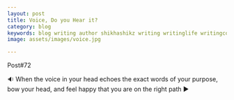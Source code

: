 ```yaml
---
layout: post
title: Voice, Do you Hear it?
category: blog
keywords: blog writing author shikhashikz writing writinglife writingcommunity dailyblogpost dailyblogpostchallenge life experiences 
image: assets/images/voice.jpg

---
```


Post#72

🔉 When the voice in your head echoes the exact words of your purpose, bow your head, and feel happy that you are on the right path ▶️

